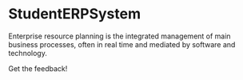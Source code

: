 # StudentERPSystem
Enterprise resource planning is the integrated management of main business processes, often in real time and mediated by software and technology.

Get the feedback!